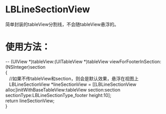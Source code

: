 # LBLineSectionView
简单封装的tableView分割线，不会随tableView悬浮的。


# 使用方法：
-- (UIView *)tableView:(UITableView *)tableView viewForFooterInSection:(NSInteger)section <br /> 
{<br /> 
    //如果不传tableView和section，则会是默认效果，悬浮在视图上<br /> 
    LBLineSectionView *lineSectionView = [[LBLineSectionView alloc]initWithBaseTableView:tableView section:section sectionType:LBLineSectionType_footer height:10];<br /> 
    return lineSectionView;<br /> 
}<br /> 

